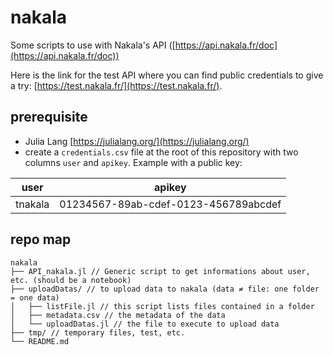 # nakala
Some scripts to use with Nakala's API ([https://api.nakala.fr/doc](https://api.nakala.fr/doc))

Here is the link for the test API where you can find public credentials to give a try: [https://test.nakala.fr/](https://test.nakala.fr/).

## prerequisite
- Julia Lang [https://julialang.org/](https://julialang.org/)
- create a `credentials.csv` file at the root of this repository with two columns `user` and `apikey`. Example with a public key:
  
| user    | apikey |
| -------- | ------- |
| tnakala  | 01234567-89ab-cdef-0123-456789abcdef  |

## repo map
```
nakala
├── API_nakala.jl // Generic script to get informations about user, etc. (should be a notebook)
├── uploadDatas/ // to upload data to nakala (data ≠ file: one folder = one data)
│   ├── listFile.jl // this script lists files contained in a folder
│   ├── metadata.csv // the metadata of the data
│   └── uploadDatas.jl // the file to execute to upload data
├── tmp/ // temporary files, test, etc.
└── README.md
```
